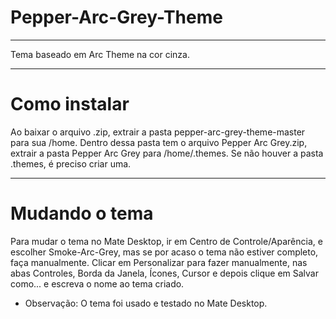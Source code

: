 # Pepper-Arc-Grey-Theme
_____
Tema baseado em Arc Theme na cor cinza.
_____
# Como instalar
Ao baixar o arquivo .zip, extrair a pasta pepper-arc-grey-theme-master para sua /home. Dentro dessa pasta tem o arquivo Pepper Arc Grey.zip, extrair a pasta Pepper Arc Grey para /home/.themes. Se não houver a pasta .themes, é preciso criar uma.
_____
# Mudando o tema
Para mudar o tema no Mate Desktop, ir em Centro de Controle/Aparência, e escolher Smoke-Arc-Grey, mas se por acaso o tema não estiver completo, faça manualmente. Clicar em Personalizar para fazer manualmente, nas abas Controles, Borda da Janela, Ícones, Cursor e depois clique em Salvar como... e escreva o nome ao tema criado.
* Observação: O tema foi usado e testado no Mate Desktop.
